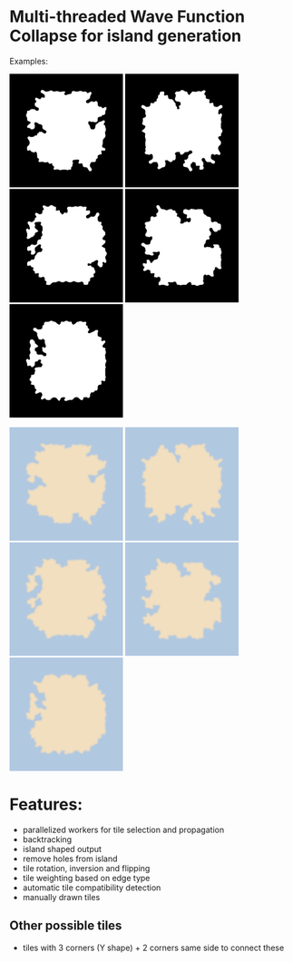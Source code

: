 # Multi-threaded Wave Function Collapse for island generation

Examples:
<p float="left">
  <img src="examples/1.png" width="200" />
  <img src="examples/2.png" width="200" /> 
  <img src="examples/3.png" width="200" />
  <img src="examples/4.png" width="200" />
  <img src="examples/5.png" width="200" />
</p>

<p float="left">
  <img src="examples/1_c.png" width="200" />
  <img src="examples/2_c.png" width="200" /> 
  <img src="examples/3_c.png" width="200" />
  <img src="examples/4_c.png" width="200" />
  <img src="examples/5_c.png" width="200" />
</p>

# Features:
- parallelized workers for tile selection and propagation
- backtracking
- island shaped output
- remove holes from island
- tile rotation, inversion and flipping
- tile weighting based on edge type
- automatic tile compatibility detection
- manually drawn tiles

## Other possible tiles
- tiles with 3 corners (Y shape) + 2 corners same side to connect these
